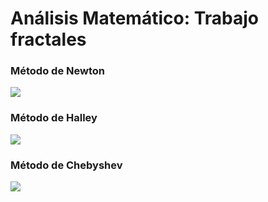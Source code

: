 # Análisis Matemático: Trabajo fractales

### Método de Newton
![](https://raw.githubusercontent.com/dcancelas/trabajo-fractales-AM/master/fractal_Newton.png)
### Método de Halley
![](https://raw.githubusercontent.com/dcancelas/trabajo-fractales-AM/master/fractal_Halley.png)
### Método de Chebyshev
![](https://raw.githubusercontent.com/dcancelas/trabajo-fractales-AM/master/fractal_Chebyshev.png)
